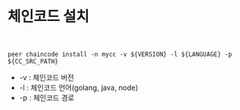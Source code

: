 # 체인코드 설치

<br/>

<pre><code>peer chaincode install -n mycc -v ${VERSION} -l ${LANGUAGE} -p ${CC_SRC_PATH}
</code></pre>
- -v : 체인코드 버전
- -l : 체인코드 언어(golang, java, node)
- -p : 체인코드 경로